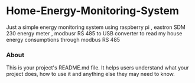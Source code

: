 Home-Energy-Monitoring-System
=============================

Just a simple energy monitoring system using raspberry pi , eastron SDM 230 energy meter , modbusr RS 485 to USB converter to read my house energy consumptions through modbus RS 485

### About

This is your project's README.md file. It helps users understand what your
project does, how to use it and anything else they may need to know.